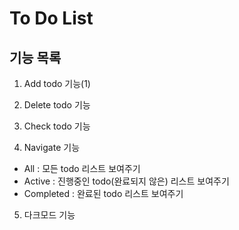 # To Do List 

## 기능 목록
1. Add todo 기능(1)

2. Delete todo 기능

3. Check todo 기능

4. Navigate 기능
- All : 모든 todo 리스트 보여주기
- Active : 진행중인 todo(완료되지 않은) 리스트 보여주기
- Completed : 완료된 todo 리스트 보여주기

5. 다크모드 기능